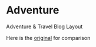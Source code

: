 # Adventure

Adventure & Travel Blog Layout

Here is the [original](https://drive.google.com/file/d/0B6Da5-0kA6QbX3YydzZwYzRNREE/view?pref=2&pli=1) for comparison